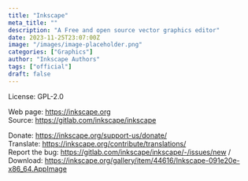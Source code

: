 ```yaml
---
title: "Inkscape"
meta_title: ""
description: "A Free and open source vector graphics editor"
date: 2023-11-25T23:07:00Z
image: "/images/image-placeholder.png"
categories: ["Graphics"]
author: "Inkscape Authors"
tags: ["official"]
draft: false
---
```


License: GPL-2.0

Web page: https://inkscape.org  
Source: https://gitlab.com/inkscape/inkscape

Donate: https://inkscape.org/support-us/donate/  
Translate: https://inkscape.org/contribute/translations/  
Report the bug: https://gitlab.com/inkscape/inkscape/-/issues/new  /  
Download: https://inkscape.org/gallery/item/44616/Inkscape-091e20e-x86_64.AppImage
